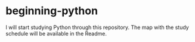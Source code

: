 # beginning-python
I will start studying Python through this repository. The map with the study schedule will be available in the Readme.
